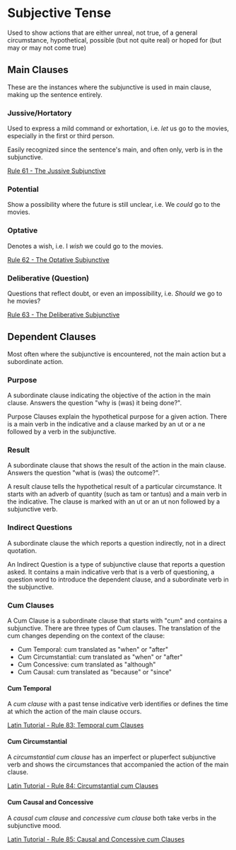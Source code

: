 # Subjective Tense

Used to show actions that are either unreal, not true, of a general circumstance, hypothetical, possible (but not quite real) or  hoped for (but may or may not come true)

## Main Clauses

These are the instances where the subjunctive is used in main clause, making up the sentence entirely.

### Jussive/Hortatory

Used to express a mild command or exhortation, i.e. _let_ us go to the movies, especially in the first or third person.

Easily recognized since the sentence's main, and often only, verb is in the subjunctive.  

[Rule 61 - The Jussive Subjunctive](essential-rules.md#rule-61-the-jussive-subjunctive)

### Potential

Show a possibility where the future is still unclear, i.e. We _could_ go to the movies.

### Optative

Denotes a wish, i.e. I _wish_ we could go to the movies.

[Rule 62 - The Optative Subjunctive](essential-rules.md#rule-62-the-optative-subjunctive)

### Deliberative (Question)

Questions that reflect doubt, or even an impossibility, i.e. _Should_ we go to he movies?

[Rule 63 - The Deliberative Subjunctive](essential-rules.md#rule-63-the-deliberative-subjunctive)

## Dependent Clauses

Most often where the subjunctive is encountered, not the main action but a subordinate action.

### Purpose

A subordinate clause indicating the objective of the action in the main clause.  Answers the question "why is (was) it being done?".

Purpose Clauses explain the hypothetical purpose for a given action. There is a main verb in the indicative and a clause marked by an ut or a ne followed by a verb in the subjunctive.

### Result

A subordinate clause that shows the result of the action in the main clause.  Answers the question "what is (was) the outcome?".

A result clause tells the hypothetical result of a particular circumstance. It starts with an adverb of quantity (such as tam or tantus) and a main verb in the indicative. The clause is marked with an ut or an ut non followed by a subjunctive verb.

### Indirect Questions

A subordinate clause the  which reports a question indirectly, not in a direct quotation.

An Indirect Question is a type of subjunctive clause that reports a question asked. It contains a main indicative verb that is a verb of questioning, a question word to introduce the dependent clause, and a subordinate verb in the subjunctive.

### Cum Clauses

A Cum Clause is a subordinate clause that starts with "cum" and contains a subjunctive. There are three types of Cum clauses. The translation of the cum changes depending on the context of the clause:

- Cum Temporal: cum translated as "when" or "after"
- Cum Circumstantial: cum translated as "when" or "after"
- Cum Concessive: cum translated as "although"
- Cum Causal: cum translated as "because" or "since"

#### Cum Temporal

A _cum clause_ with a past tense indicative verb identifies or defines the time at which the action of the main clause occurs.  

[Latin Tutorial - Rule 83: Temporal cum Clauses](https://youtu.be/A68WQ8PdgcI)

#### Cum Circumstantial

A _circumstantial cum clause_ has an imperfect or pluperfect subjunctive verb and shows the circumstances that accompanied the action of the main clause.

[Latin Tutorial - Rule 84: Circumstantial cum Clauses](https://youtu.be/A68WQ8PdgcI)

#### Cum Causal and Concessive

A _causal cum clause_ and _concessive cum clause_ both take verbs in the subjunctive mood.

[Latin Tutorial - Rule 85: Causal and Concessive cum Clauses](https://youtu.be/gGjNu1bEv1M)

